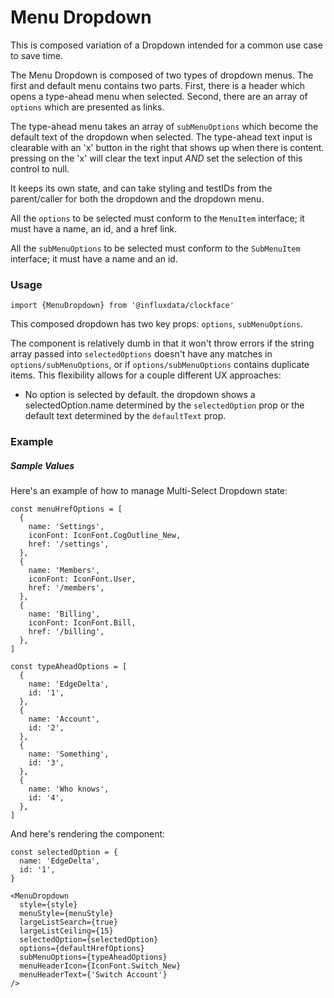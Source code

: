 # Menu Dropdown

This is composed variation of a Dropdown intended for a common use case to save time. 

The Menu Dropdown is composed of two types of dropdown menus. The first and default menu contains two parts. First, there is a header which opens a type-ahead menu when selected. Second, there are an array of `options` which are presented as links. 

The type-ahead menu takes an array of `subMenuOptions` which become the default text of the dropdown when selected. The type-ahead text input is clearable with an 'x' button in the right that shows up when there is content.
pressing on the 'x' will clear the text input _AND_ set the selection of this control to null.

It keeps its own state, and can take styling and testIDs from the parent/caller for both the dropdown and the dropdown menu.

All the `options` to be selected must conform to the `MenuItem` interface; it must have a name, an id, and a href link.

All the `subMenuOptions` to be selected must conform to the `SubMenuItem` interface; it must have a name and an id.

### Usage
```tsx
import {MenuDropdown} from '@influxdata/clockface'
```

This composed dropdown has two key props: `options`, `subMenuOptions`.

The component is relatively dumb in that it won't throw errors if the string array passed into `selectedOptions` doesn't have any matches in `options/subMenuOptions`, or if `options/subMenuOptions` contains duplicate items. This flexibility allows for a couple different UX approaches:

- No option is selected by default. the dropdown shows a selectedOption.name determined by the `selectedOption` prop or the default text determined by the `defaultText` prop.


### Example
<!-- STORY -->

##### Sample Values

Here's an example of how to manage Multi-Select Dropdown state:

```tsx
const menuHrefOptions = [
  {
    name: 'Settings',
    iconFont: IconFont.CogOutline_New,
    href: '/settings',
  },
  {
    name: 'Members',
    iconFont: IconFont.User,
    href: '/members',
  },
  {
    name: 'Billing',
    iconFont: IconFont.Bill,
    href: '/billing',
  },
]
```
```tsx
const typeAheadOptions = [
  {
    name: 'EdgeDelta',
    id: '1',
  },
  {
    name: 'Account',
    id: '2',
  },
  {
    name: 'Something',
    id: '3',
  },
  {
    name: 'Who knows',
    id: '4',
  },
]
```


And here's rendering the component:
```tsx
const selectedOption = {
  name: 'EdgeDelta',
  id: '1',
}
```
```tsx
<MenuDropdown
  style={style}
  menuStyle={menuStyle}
  largeListSearch={true}
  largeListCeiling={15}
  selectedOption={selectedOption}
  options={defaultHrefOptions}
  subMenuOptions={typeAheadOptions}
  menuHeaderIcon={IconFont.Switch_New}
  menuHeaderText={'Switch Account'}
/>
```

<!-- STORY HIDE START -->

<!-- STORY HIDE END -->

<!-- PROPS -->